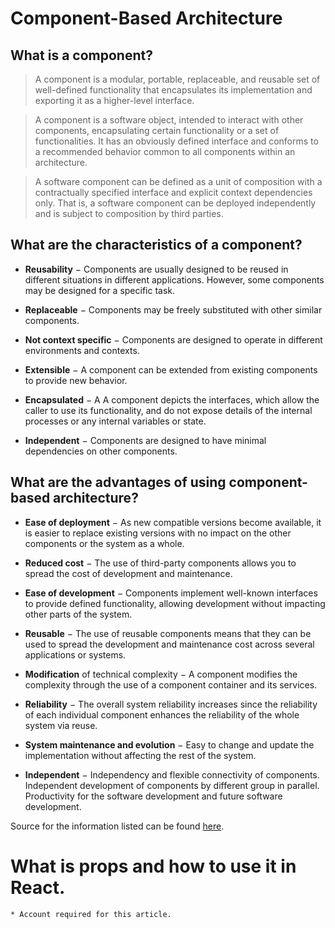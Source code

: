 # Component-Based Architecture

## What is a component?

> A component is a modular, portable, replaceable, and reusable set of well-defined functionality that encapsulates its implementation and exporting it as a higher-level interface.

> A component is a software object, intended to interact with other components, encapsulating certain functionality or a set of functionalities. It has an obviously defined interface and conforms to a recommended behavior common to all components within an architecture.

> A software component can be defined as a unit of composition with a contractually specified interface and explicit context dependencies only. That is, a software component can be deployed independently and is subject to composition by third parties.

## What are the characteristics of a component?

- **Reusability** − Components are usually designed to be reused in different situations in different applications. However, some components may be designed for a specific task.

- **Replaceable** − Components may be freely substituted with other similar components.

- **Not context specific** − Components are designed to operate in different environments and contexts.

- **Extensible** − A component can be extended from existing components to provide new behavior.

- **Encapsulated** − A A component depicts the interfaces, which allow the caller to use its functionality, and do not expose details of the internal processes or any internal variables or state.

- **Independent** − Components are designed to have minimal dependencies on other components.

## What are the advantages of using component-based architecture?

- **Ease of deployment** − As new compatible versions become available, it is easier to replace existing versions with no impact on the other components or the system as a whole.

- **Reduced cost** − The use of third-party components allows you to spread the cost of development and maintenance.

- **Ease of development** − Components implement well-known interfaces to provide defined functionality, allowing development without impacting other parts of the system.

- **Reusable** − The use of reusable components means that they can be used to spread the development and maintenance cost across several applications or systems.

- **Modification** of technical complexity − A component modifies the complexity through the use of a component container and its services.

- **Reliability** − The overall system reliability increases since the reliability of each individual component enhances the reliability of the whole system via reuse.

- **System maintenance and evolution** − Easy to change and update the implementation without affecting the rest of the system.

- **Independent** − Independency and flexible connectivity of components. Independent development of components by different group in parallel. Productivity for the software development and future software development.

Source for the information listed can be found [here](https://www.tutorialspoint.com/software_architecture_design/component_based_architecture.htm).

# What is props and how to use it in React.

    * Account required for this article.
